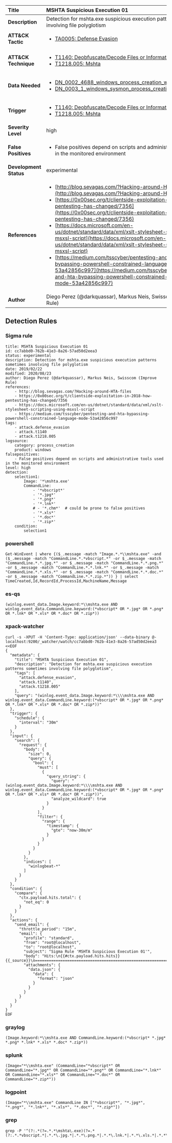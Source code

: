 | Title                    | MSHTA Suspicious Execution 01       |
|:-------------------------|:------------------|
| **Description**          | Detection for mshta.exe suspicious execution patterns sometimes involving file polyglotism |
| **ATT&amp;CK Tactic**    |  <ul><li>[TA0005: Defense Evasion](https://attack.mitre.org/tactics/TA0005)</li></ul>  |
| **ATT&amp;CK Technique** | <ul><li>[T1140: Deobfuscate/Decode Files or Information](https://attack.mitre.org/techniques/T1140)</li><li>[T1218.005: Mshta](https://attack.mitre.org/techniques/T1218/005)</li></ul>  |
| **Data Needed**          | <ul><li>[DN_0002_4688_windows_process_creation_with_commandline](../Data_Needed/DN_0002_4688_windows_process_creation_with_commandline.md)</li><li>[DN_0003_1_windows_sysmon_process_creation](../Data_Needed/DN_0003_1_windows_sysmon_process_creation.md)</li></ul>  |
| **Trigger**              | <ul><li>[T1140: Deobfuscate/Decode Files or Information](../Triggers/T1140.md)</li><li>[T1218.005: Mshta](../Triggers/T1218.005.md)</li></ul>  |
| **Severity Level**       | high |
| **False Positives**      | <ul><li>False positives depend on scripts and administrative tools used in the monitored environment</li></ul>  |
| **Development Status**   | experimental |
| **References**           | <ul><li>[http://blog.sevagas.com/?Hacking-around-HTA-files](http://blog.sevagas.com/?Hacking-around-HTA-files)</li><li>[https://0x00sec.org/t/clientside-exploitation-in-2018-how-pentesting-has-changed/7356](https://0x00sec.org/t/clientside-exploitation-in-2018-how-pentesting-has-changed/7356)</li><li>[https://docs.microsoft.com/en-us/dotnet/standard/data/xml/xslt-stylesheet-scripting-using-msxsl-script](https://docs.microsoft.com/en-us/dotnet/standard/data/xml/xslt-stylesheet-scripting-using-msxsl-script)</li><li>[https://medium.com/tsscyber/pentesting-and-hta-bypassing-powershell-constrained-language-mode-53a42856c997](https://medium.com/tsscyber/pentesting-and-hta-bypassing-powershell-constrained-language-mode-53a42856c997)</li></ul>  |
| **Author**               | Diego Perez (@darkquassar), Markus Neis, Swisscom (Improve Rule) |


## Detection Rules

### Sigma rule

```
title: MSHTA Suspicious Execution 01
id: cc7abbd0-762b-41e3-8a26-57ad50d2eea3
status: experimental
description: Detection for mshta.exe suspicious execution patterns sometimes involving file polyglotism
date: 2019/02/22
modified: 2020/08/23
author: Diego Perez (@darkquassar), Markus Neis, Swisscom (Improve Rule)
references:
    - http://blog.sevagas.com/?Hacking-around-HTA-files
    - https://0x00sec.org/t/clientside-exploitation-in-2018-how-pentesting-has-changed/7356
    - https://docs.microsoft.com/en-us/dotnet/standard/data/xml/xslt-stylesheet-scripting-using-msxsl-script
    - https://medium.com/tsscyber/pentesting-and-hta-bypassing-powershell-constrained-language-mode-53a42856c997
tags:
    - attack.defense_evasion
    - attack.t1140
    - attack.t1218.005
logsource:
    category: process_creation
    product: windows
falsepositives: 
    - False positives depend on scripts and administrative tools used in the monitored environment
level: high
detection:
    selection1:
        Image: '*\mshta.exe'
        CommandLine: 
            - '*vbscript*' 
            - '*.jpg*'
            - '*.png*'
            - '*.lnk*'
            # - '*.chm*'  # could be prone to false positives
            - '*.xls*'
            - '*.doc*'
            - '*.zip*'
    condition:
        selection1 

```





### powershell
    
```
Get-WinEvent | where {($_.message -match "Image.*.*\\mshta.exe" -and ($_.message -match "CommandLine.*.*vbscript.*" -or $_.message -match "CommandLine.*.*.jpg.*" -or $_.message -match "CommandLine.*.*.png.*" -or $_.message -match "CommandLine.*.*.lnk.*" -or $_.message -match "CommandLine.*.*.xls.*" -or $_.message -match "CommandLine.*.*.doc.*" -or $_.message -match "CommandLine.*.*.zip.*")) } | select TimeCreated,Id,RecordId,ProcessId,MachineName,Message
```


### es-qs
    
```
(winlog.event_data.Image.keyword:*\\mshta.exe AND winlog.event_data.CommandLine.keyword:(*vbscript* OR *.jpg* OR *.png* OR *.lnk* OR *.xls* OR *.doc* OR *.zip*))
```


### xpack-watcher
    
```
curl -s -XPUT -H 'Content-Type: application/json' --data-binary @- localhost:9200/_watcher/watch/cc7abbd0-762b-41e3-8a26-57ad50d2eea3 <<EOF
{
  "metadata": {
    "title": "MSHTA Suspicious Execution 01",
    "description": "Detection for mshta.exe suspicious execution patterns sometimes involving file polyglotism",
    "tags": [
      "attack.defense_evasion",
      "attack.t1140",
      "attack.t1218.005"
    ],
    "query": "(winlog.event_data.Image.keyword:*\\\\mshta.exe AND winlog.event_data.CommandLine.keyword:(*vbscript* OR *.jpg* OR *.png* OR *.lnk* OR *.xls* OR *.doc* OR *.zip*))"
  },
  "trigger": {
    "schedule": {
      "interval": "30m"
    }
  },
  "input": {
    "search": {
      "request": {
        "body": {
          "size": 0,
          "query": {
            "bool": {
              "must": [
                {
                  "query_string": {
                    "query": "(winlog.event_data.Image.keyword:*\\\\mshta.exe AND winlog.event_data.CommandLine.keyword:(*vbscript* OR *.jpg* OR *.png* OR *.lnk* OR *.xls* OR *.doc* OR *.zip*))",
                    "analyze_wildcard": true
                  }
                }
              ],
              "filter": {
                "range": {
                  "timestamp": {
                    "gte": "now-30m/m"
                  }
                }
              }
            }
          }
        },
        "indices": [
          "winlogbeat-*"
        ]
      }
    }
  },
  "condition": {
    "compare": {
      "ctx.payload.hits.total": {
        "not_eq": 0
      }
    }
  },
  "actions": {
    "send_email": {
      "throttle_period": "15m",
      "email": {
        "profile": "standard",
        "from": "root@localhost",
        "to": "root@localhost",
        "subject": "Sigma Rule 'MSHTA Suspicious Execution 01'",
        "body": "Hits:\n{{#ctx.payload.hits.hits}}{{_source}}\n================================================================================\n{{/ctx.payload.hits.hits}}",
        "attachments": {
          "data.json": {
            "data": {
              "format": "json"
            }
          }
        }
      }
    }
  }
}
EOF

```


### graylog
    
```
(Image.keyword:*\\mshta.exe AND CommandLine.keyword:(*vbscript* *.jpg* *.png* *.lnk* *.xls* *.doc* *.zip*))
```


### splunk
    
```
(Image="*\\mshta.exe" (CommandLine="*vbscript*" OR CommandLine="*.jpg*" OR CommandLine="*.png*" OR CommandLine="*.lnk*" OR CommandLine="*.xls*" OR CommandLine="*.doc*" OR CommandLine="*.zip*"))
```


### logpoint
    
```
(Image="*\\mshta.exe" CommandLine IN ["*vbscript*", "*.jpg*", "*.png*", "*.lnk*", "*.xls*", "*.doc*", "*.zip*"])
```


### grep
    
```
grep -P '^(?:.*(?=.*.*\mshta\.exe)(?=.*(?:.*.*vbscript.*|.*.*\.jpg.*|.*.*\.png.*|.*.*\.lnk.*|.*.*\.xls.*|.*.*\.doc.*|.*.*\.zip.*)))'
```



